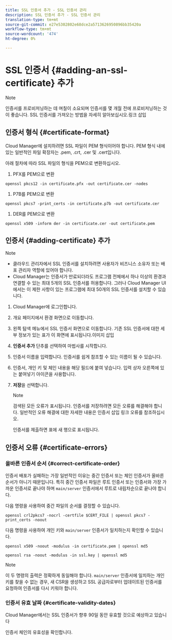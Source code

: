 ```yaml
---
title: SSL 인증서 추가 - SSL 인증서 관리
description: SSL 인증서 추가 - SSL 인증서 관리
translation-type: tm+mt
source-git-commit: e27e5302802e68dce2a5713626950896bb35420a
workflow-type: tm+mt
source-wordcount: '474'
ht-degree: 0%

---
```



# SSL 인증서 {#adding-an-ssl-certificate} 추가

>[!NOTE]
>인증서를 프로비저닝하는 데 며칠이 소요되며 인증서를 몇 개월 전에 프로비저닝하는 것이 좋습니다. SSL 인증서를 가져오는 방법을 자세히 알아보십시오.링크 삽입

## 인증서 형식 {#certificate-format}

Cloud Manager에 설치하려면 SSL 파일이 PEM 형식이어야 합니다. PEM 형식 내에 있는 일반적인 파일 확장자는 .pem, .crt, .cer 및 .cert입니다.

아래 절차에 따라 SSL 파일의 형식을 PEM으로 변환하십시오.

1. PFX를 PEM으로 변환

`openssl pkcs12 -in certificate.pfx -out certificate.cer -nodes`

1. P7B를 PEM으로 변환

`openssl pkcs7 -print_certs -in certificate.p7b -out certificate.cer`

1. DER를 PEM으로 변환

`openssl x509 -inform der -in certificate.cer -out certificate.pem`

## 인증서 {#adding-certificate} 추가

>[!NOTE]
>* 클라우드 관리자에서 SSL 인증서를 설치하려면 사용자가 비즈니스 소유자 또는 배포 관리자 역할에 있어야 합니다.
>* Cloud Manager는 인증서가 만료되더라도 프로그램 전체에서 하나 이상의 환경과 연결할 수 있는 최대 5개의 SSL 인증서를 허용합니다. 그러나 Cloud Manager UI에서는 이 제한 사항이 있는 프로그램에 최대 50개의 SSL 인증서를 설치할 수 있습니다.


1. Cloud Manager에 로그인합니다.
1. 개요 페이지에서 환경 화면으로 이동합니다.
1. 왼쪽 탐색 메뉴에서 SSL 인증서 화면으로 이동합니다. 기존 SSL 인증서에 대한 세부 정보가 있는 표가 이 화면에 표시됩니다.이미지 삽입
1. **인증서 추가** 단추를 선택하여 마법사를 시작합니다.
1. 인증서 이름을 입력합니다. 인증서를 쉽게 참조할 수 있는 이름이 될 수 있습니다.
1. 인증서, 개인 키 및 체인 내용을 해당 필드에 붙여 넣습니다. 입력 상자 오른쪽에 있는 붙여넣기 아이콘을 사용합니다.
1. **저장**&#x200B;을 선택합니다.

   >[!NOTE]
   >검색된 모든 오류가 표시됩니다. 인증서를 저장하려면 모든 오류를 해결해야 합니다. 일반적인 오류 해결에 대한 자세한 내용은 인증서 삽입 링크 오류를 참조하십시오.

   인증서를 제출하면 표에 새 행으로 표시됩니다.

## 인증서 오류 {#certificate-errors}

### 올바른 인증서 순서 {#correct-certificate-order}

인증서 배포가 실패하는 가장 일반적인 이유는 중간 인증서 또는 체인 인증서가 올바른 순서가 아니기 때문입니다. 특히 중간 인증서 파일은 루트 인증서 또는 인증서와 가장 가까운 인증서로 끝나야 하며 `main/server` 인증서에서 루트로 내림차순으로 끝나야 합니다.

다음 명령을 사용하여 중간 파일의 순서를 결정할 수 있습니다.

`openssl crl2pkcs7 -nocrl -certfile $CERT_FILE | openssl pkcs7 -print_certs -noout`

다음 명령을 사용하여 개인 키와 `main/server` 인증서가 일치하는지 확인할 수 있습니다.

`openssl x509 -noout -modulus -in certificate.pem | openssl md5`

`openssl rsa -noout -modulus -in ssl.key | openssl md5`

>[!NOTE]
>이 두 명령의 출력은 정확하게 동일해야 합니다. `main/server` 인증서에 일치하는 개인 키를 찾을 수 없는 경우, 새 CSR을 생성하고 SSL 공급자로부터 업데이트된 인증서를 요청하여 인증서를 다시 키워야 합니다.

### 인증서 유효 날짜 {#certificate-validity-dates}

Cloud Manager에서는 SSL 인증서가 향후 90일 동안 유효할 것으로 예상하고 있습니다

인증서 체인의 유효성을 확인합니다.

